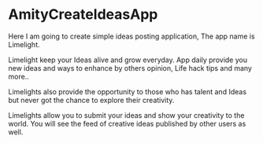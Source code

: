 # AmityCreateIdeasApp

Here I am going to create simple ideas posting application, The app name is Limelight. 

Limelight keep your Ideas alive and grow everyday. App daily provide you new ideas and ways to enhance by others opinion, Life hack tips and many more..

Limelights also provide the opportunity to those who has talent and Ideas but never got the chance to explore their creativity.

Limelights allow you to submit your ideas and show your creativity to the world.
You will see the feed of creative ideas published by other users as well.
